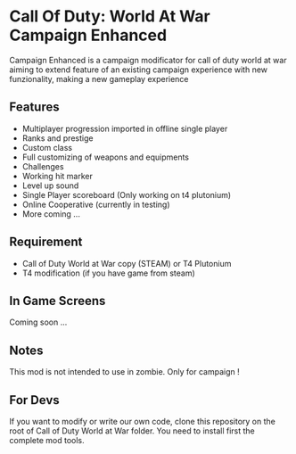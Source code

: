 # Call Of Duty: World At War Campaign Enhanced

Campaign Enhanced is a campaign modificator for call of duty world at war aiming to extend feature of an existing campaign experience with new funzionality, making a new gameplay experience

## Features

- Multiplayer progression imported in offline single player
- Ranks and prestige
- Custom class
- Full customizing of weapons and equipments
- Challenges
- Working hit marker
- Level up sound
- Single Player scoreboard (Only working on t4 plutonium)
- Online Cooperative (currently in testing)
- More coming ...

## Requirement

- Call of Duty World at War copy (STEAM) or T4 Plutonium
- T4 modification (if you have game from steam)

## In Game Screens

Coming soon ...

## Notes

This mod is not intended to use in zombie. Only for campaign !

## For Devs

If you want to modify or write our own code, clone this repository on the root of Call of Duty World at War folder. You need to install first the complete mod tools.